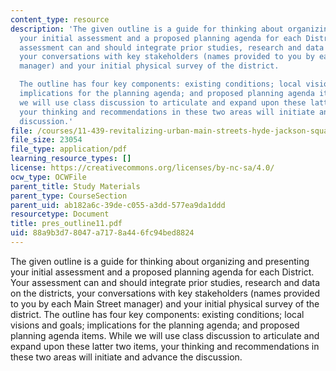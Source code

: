 ```yaml
---
content_type: resource
description: 'The given outline is a guide for thinking about organizing and presenting
  your initial assessment and a proposed planning agenda for each District.  Your
  assessment can and should integrate prior studies, research and data on the districts,
  your conversations with key stakeholders (names provided to you by each Main Street
  manager) and your initial physical survey of the district.

  The outline has four key components: existing conditions; local visions and goals;
  implications for the planning agenda; and proposed planning agenda items.  While
  we will use class discussion to articulate and expand upon these latter two items,
  your thinking and recommendations in these two areas will initiate and advance the
  discussion.'
file: /courses/11-439-revitalizing-urban-main-streets-hyde-jackson-square-roslindale-square-boston-spring-2005/88a9b3d78047a7178a446fc94bed8824_pres_outline11.pdf
file_size: 23054
file_type: application/pdf
learning_resource_types: []
license: https://creativecommons.org/licenses/by-nc-sa/4.0/
ocw_type: OCWFile
parent_title: Study Materials
parent_type: CourseSection
parent_uid: ab182a6c-39de-c055-a3dd-577ea9da1ddd
resourcetype: Document
title: pres_outline11.pdf
uid: 88a9b3d7-8047-a717-8a44-6fc94bed8824
---
```

The given outline is a guide for thinking about organizing and presenting your initial assessment and a proposed planning agenda for each District.  Your assessment can and should integrate prior studies, research and data on the districts, your conversations with key stakeholders (names provided to you by each Main Street manager) and your initial physical survey of the district.
The outline has four key components: existing conditions; local visions and goals; implications for the planning agenda; and proposed planning agenda items.  While we will use class discussion to articulate and expand upon these latter two items, your thinking and recommendations in these two areas will initiate and advance the discussion.